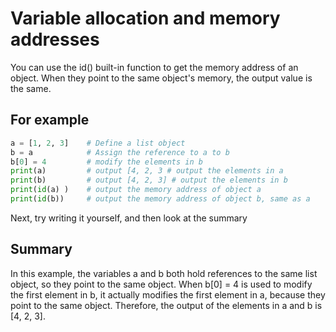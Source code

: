 # Variable allocation and memory addresses

You can use the id() built-in function to get the memory address of an object. When they point to the same object's memory, the output value is the same.

## For example

```python
a = [1, 2, 3]    # Define a list object
b = a            # Assign the reference to a to b
b[0] = 4         # modify the elements in b
print(a)         # output [4, 2, 3 # output the elements in a
print(b)         # output [4, 2, 3] # output the elements in b
print(id(a) )    # output the memory address of object a
print(id(b))     # output the memory address of object b, same as a
```

Next, try writing it yourself, and then look at the summary

## Summary

In this example, the variables a and b both hold references to the same list object, so they point to the same object. When b[0] = 4 is used to modify the first element in b, it actually modifies the first element in a, because they point to the same object. Therefore, the output of the elements in a and b is [4, 2, 3].
